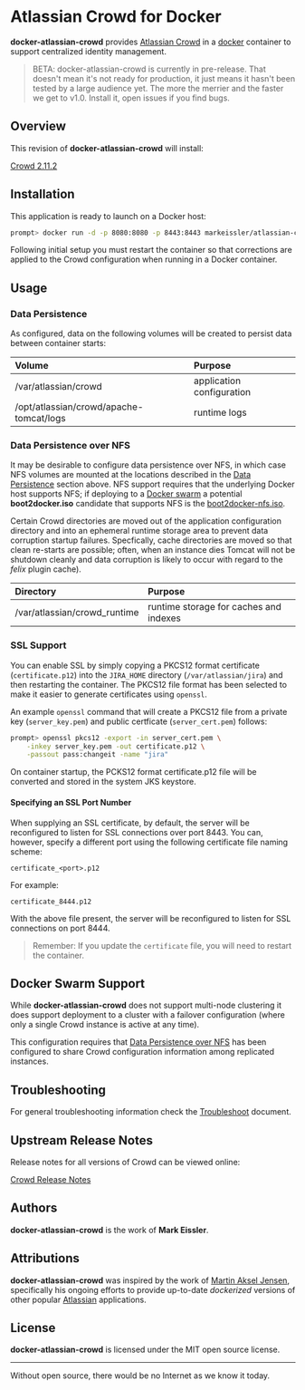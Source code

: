 # Atlassian Crowd for Docker

__docker-atlassian-crowd__ provides [Atlassian Crowd](https://www.atlassian.com/software/crowd) in a [docker]()
container to support centralized identity management.

>BETA: docker-atlassian-crowd is currently in pre-release. That doesn't mean it's not ready for production, it just
means it hasn't been tested by a large audience yet. The more the merrier and the faster we get to v1.0. Install it,
open issues if you find bugs.

## Overview

This revision of __docker-atlassian-crowd__ will install:

[Crowd 2.11.2](https://confluence.atlassian.com/crowd/crowd-2-11-release-notes-867183140.html)

## Installation

This application is ready to launch on a Docker host:

```sh
prompt> docker run -d -p 8080:8080 -p 8443:8443 markeissler/atlassian-crowd:latest
```

Following initial setup you must restart the container so that corrections are applied to the Crowd configuration when
running in a Docker container.

## Usage

<a name="data-persistence"></a>

### Data Persistence

As configured, data on the following volumes will be created to persist data between container starts:

| Volume | Purpose                                                    |
|:-------|:-----------------------------------------------------------|
| /var/atlassian/crowd                    | application configuration |
| /opt/atlassian/crowd/apache-tomcat/logs | runtime logs              |

### Data Persistence over NFS

It may be desirable to configure data persistence over NFS, in which case NFS volumes are mounted at the locations
described in the [Data Persistence](#data-persistence) section above. NFS support requires that the underlying Docker
host supports NFS; if deploying to a [Docker swarm](https://docs.docker.com/engine/swarm/) a potential __boot2docker.iso__
candidate that supports NFS is the [boot2docker-nfs.iso](https://github.com/markeissler/boot2docker-nfs).

Certain Crowd directories are moved out of the application configuration directory and into an ephemeral runtime storage
area to prevent data corruption startup failures. Specfically, cache directories are moved so that clean re-starts
are possible; often, when an instance dies Tomcat will not be shutdown cleanly and data corruption is likely to occur
with regard to the _felix_ plugin cache).

| Directory | Purpose                                                        |
|:----------|:---------------------------------------------------------------|
| /var/atlassian/crowd_runtime | runtime storage for caches and indexes      |

### SSL Support

You can enable SSL by simply copying a PKCS12 format certificate (`certificate.p12`) into the `JIRA_HOME` directory
(`/var/atlassian/jira`) and then restarting the container. The PKCS12 file format has been selected to make it easier to
generate certificates using `openssl`.

An example `openssl` command that will create a PKCS12 file from a private key (`server_key.pem`) and public certficate
(`server_cert.pem`) follows:

```sh
prompt> openssl pkcs12 -export -in server_cert.pem \
    -inkey server_key.pem -out certificate.p12 \
    -passout pass:changeit -name "jira"
```

On container startup, the PCKS12 format certificate.p12 file will be converted and stored in the system JKS keystore.

#### Specifying an SSL Port Number

When supplying an SSL certificate, by default, the server will be reconfigured to listen for SSL connections over
port 8443. You can, however, specify a different port using the following certificate file naming scheme:

```pre
certificate_<port>.p12
```

For example:

```pre
certificate_8444.p12
```

With the above file present, the server will be reconfigured to listen for SSL connections on port 8444.

> Remember: If you update the `certificate` file, you will need to restart the container.

## Docker Swarm Support

While __docker-atlassian-crowd__ does not support multi-node clustering it does support deployment to a cluster
with a failover configuration (where only a single Crowd instance is active at any time).

This configuration requires that [Data Persistence over NFS](#data-persistence-nfs) has been configured to share
Crowd configuration information among replicated instances.

## Troubleshooting

For general troubleshooting information check the [Troubleshoot](Troubleshoot.md) document.

## Upstream Release Notes

Release notes for all versions of Crowd can be viewed online:

[Crowd Release Notes](https://confluence.atlassian.com/crowd/crowd-release-notes-199094.html)

## Authors

__docker-atlassian-crowd__ is the work of __Mark Eissler__.

## Attributions

__docker-atlassian-crowd__ was inspired by the work of [Martin Aksel Jensen](https://github.com/cptactionhank),
specifically his ongoing efforts to provide up-to-date _dockerized_ versions of other popular [Atlassian](https://www.atlassian.com/)
applications.

## License

__docker-atlassian-crowd__ is licensed under the MIT open source license.

---
Without open source, there would be no Internet as we know it today.
